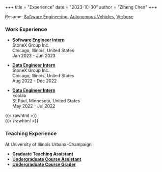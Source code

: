 +++
title = "Experience"
date = "2023-10-30"
author = "Ziheng Chen"
+++

Resume: [Software Engineering](/Resume_SWE.pdf), [Autonomous Vehicles](/Resume_AV.pdf), [Verbose](/Resume_All.pdf)

### Work Experience
- [**Software Engineer Intern**](stonex-swe-intern/)  
StoneX Group Inc.  
Chicago, Illinois, United States  
Jan 2023 - Jun 2023  
    
- [**Data Engineer Intern**](stonex-data-intern/)  
StoneX Group Inc.  
Chicago, Illinois, United States  
Aug 2022 - Dec 2022  
    
- [**Data Engineer Intern**](ecolab-data-intern/)  
Ecolab  
St Paul, Minnesota, United States  
May 2022 - Jul 2022  

{{< rawhtml >}}
<br/>
{{< /rawhtml >}}

### Teaching Experience
At University of Illinois Urbana-Champaign
- [**Graduate Teaching Assistant**](ta/)  
- [**Undergraduate Course Assistant**](ca/)  
- [**Undergraduate Course Grader**](grader/)  